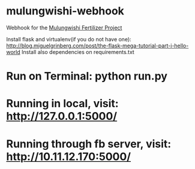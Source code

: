 # mulungwishi-webhook
Webhook for the [Mulungwishi Fertilizer Project](https://www.youtube.com/watch?v=qkBsuUHCFWo)

Install flask and virtualenv(if you do not have one):  http://blog.miguelgrinberg.com/post/the-flask-mega-tutorial-part-i-hello-world
Install also dependencies on requirements.txt

# Run on Terminal: python run.py
# Running in local, visit: http://127.0.0.1:5000/
# Running through fb server, visit: http://10.11.12.170:5000/
